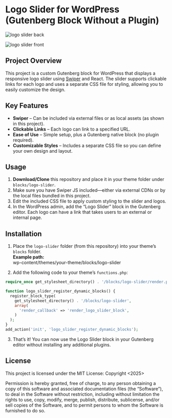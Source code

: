 # Logo Slider for WordPress (Gutenberg Block Without a Plugin)

![logo slider back](https://github.com/user-attachments/assets/1c72a489-2546-4746-b10b-9d863bef8687)

![logo slider front](https://github.com/user-attachments/assets/318b3a95-55ae-43e3-828a-176b25f363a3)


## Project Overview
This project is a custom Gutenberg block for WordPress that displays a responsive logo slider using [Swiper](https://swiperjs.com/) and React. The slider supports clickable links for each logo and uses a separate CSS file for styling, allowing you to easily customize the design.

## Key Features
- **Swiper** – Can be included via external files or as local assets (as shown in this project).
- **Clickable Links** – Each logo can link to a specified URL.
- **Ease of Use** – Simple setup, plus a Gutenberg native block (no plugin required).
- **Customizable Styles** – Includes a separate CSS file so you can define your own design and layout.

## Usage
1. **Download/Clone** this repository and place it in your theme folder under `blocks/logo-slider`.
2. Make sure you have Swiper JS included—either via external CDNs or by the local files bundled in this project.
3. Edit the included CSS file to apply custom styling to the slider and logos.
4. In the WordPress admin, add the “Logo Slider” block in the Gutenberg editor. Each logo can have a link that takes users to an external or internal page.

## Installation
1. Place the `logo-slider` folder (from this repository) into your theme’s `blocks` folder.  
   **Example path:**  
wp-content/themes/your-theme/blocks/logo-slider

2. Add the following code to your theme’s `functions.php`:
```php
require_once get_stylesheet_directory() . '/blocks/logo-slider/render.php';

function logo_slider_register_dynamic_blocks() {
  register_block_type(
    get_stylesheet_directory() . '/blocks/logo-slider',
    array(
      'render_callback' => 'render_logo_slider_block',
    )
  );
}
add_action('init', 'logo_slider_register_dynamic_blocks');
```
3. That’s it! You can now use the Logo Slider block in your Gutenberg editor without installing any additional plugins.

## License
This project is licensed under the MIT License: Copyright <2025>

Permission is hereby granted, free of charge, to any person obtaining a copy of this software and associated documentation files (the “Software”), to deal in the Software without restriction, including without limitation the rights to use, copy, modify, merge, publish, distribute, sublicense, and/or sell copies of the Software, and to permit persons to whom the Software is furnished to do so.
